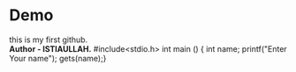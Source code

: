 # Demo
this is my first github.
<br>
<b>Author - ISTIAULLAH.</b>
#include<stdio.h>
int main ()
{ int name;
printf("Enter Your name");
gets(name);}
